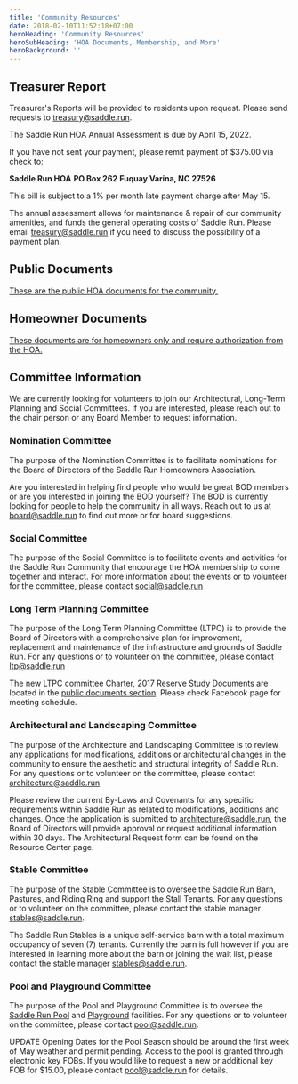 ```yaml
---
title: 'Community Resources'
date: 2018-02-10T11:52:18+07:00
heroHeading: 'Community Resources'
heroSubHeading: 'HOA Documents, Membership, and More'
heroBackground: ''
---
```


## Treasurer Report

Treasurer's Reports will be provided to residents upon request.  Please send
requests to [treasury@saddle.run](mailto:treasury@saddle.run).

The Saddle Run HOA Annual Assessment is due by April 15, 2022.

If you have not sent your payment, please remit payment of $375.00 via check to:

**Saddle Run HOA**
**PO Box 262**
**Fuquay Varina, NC  27526**

This bill is subject to a 1% per month late payment charge after May 15.

The annual assessment allows for maintenance & repair of our community
amenities, and funds the general operating costs of Saddle Run. Please email
[treasury@saddle.run](mailto:treasury@saddle.run) if you need to discuss the
possibility of a payment plan.

## Public Documents

[These are the public HOA documents for the community.](https://drive.google.com/drive/folders/1L8oU683WB4U-9s2E0AB-hOZpOKnIwHVY?usp=sharing)

## Homeowner Documents

[These documents are for homeowners only and require authorization from the
HOA.](https://drive.google.com/drive/folders/1nsabJSzavODCRA_802IJkp5WpAsN5o0Q?usp=sharing)

## Committee Information

We are currently looking for volunteers to join our Architectural, Long-Term
Planning and Social Committees. If you are interested, please reach out to the
chair person or any Board Member to request information.

### Nomination Committee

The purpose of the Nomination Committee is to facilitate nominations for the
Board of Directors of the Saddle Run Homeowners Association.

Are you interested in helping find people who would be great BOD members or are
you interested in joining the BOD yourself? The BOD is currently looking for
people to help the community in all ways. Reach out to us at
[board@saddle.run](mailto:board@saddle.run) to find out more or for board
suggestions.

### Social Committee

The purpose of the Social Committee is to facilitate events and activities for
the Saddle Run Community that encourage the HOA membership to come together and
interact. For more information about the events or to volunteer for the
committee, please contact [social@saddle.run](mailto:social@saddle.run)

### Long Term Planning Committee

The purpose of the Long Term Planning Committee (LTPC) is to provide the Board
of Directors with a comprehensive plan for improvement, replacement and
maintenance of the infrastructure and grounds of Saddle Run. For any questions
or to volunteer on the committee, please contact
[ltp@saddle.run](mailto:ltp@saddle.run)

The new LTPC committee Charter, 2017 Reserve Study Documents are located in the
[public documents section](#public-documents). Please check Facebook page for
meeting schedule.

### Architectural and Landscaping Committee

The purpose of the Architecture and Landscaping Committee is to review any
applications for modifications, additions or architectural changes in the
community to ensure the aesthetic and structural integrity of Saddle Run. For
any questions or to volunteer on the committee, please contact
[architecture@saddle.run](mailto:architecture@saddle.run)

Please review the current By-Laws and Covenants for any specific requirements
within Saddle Run as related to modifications, additions and changes. Once the
application is submitted to
[architecture@saddle.run](mailto:architecture@saddle.run), the Board of
Directors will provide approval or request additional information within 30
days. The Architectural Request form can be found on the Resource Center page.

### Stable Committee

The purpose of the Stable Committee is to oversee the Saddle Run Barn, Pastures,
and Riding Ring and support the Stall Tenants. For any questions or to volunteer
on the committee, please contact the stable manager
[stables@saddle.run](mailto:stables@saddle.run).

The Saddle Run Stables is a unique self-service barn with a total maximum
occupancy of seven (7) tenants. Currently the barn is full however if you are
interested in learning more about the barn or joining the wait list, please
contact the stable manager
[stables@saddle.run](mailto:stables@saddle.run).

### Pool and Playground Committee

The purpose of the Pool and Playground Committee is to oversee the [Saddle Run
Pool](/pool) and [Playground](/playground) facilities. For any questions or to
volunteer on the committee, please contact
[pool@saddle.run](mailto:pool@saddle.run).

UPDATE Opening Dates for the Pool Season should be around the first week of May
weather and permit pending. Access to the pool is granted through electronic
key FOBs. If you would like to request a new or additional key FOB for $15.00,
please contact [pool@saddle.run](mailto:pool@saddle.run) for details.
